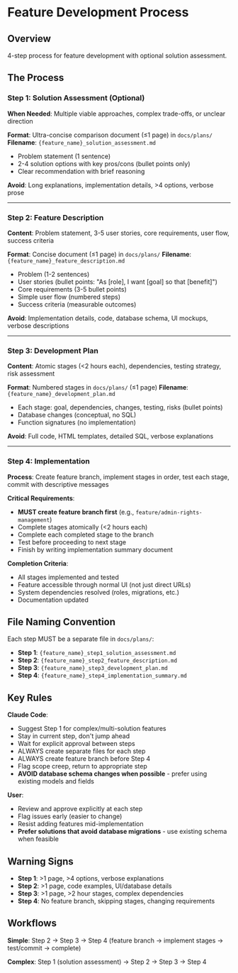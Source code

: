 # Feature Development Process

## Overview
4-step process for feature development with optional solution assessment.

## The Process

### Step 1: Solution Assessment (Optional)
**When Needed**: Multiple viable approaches, complex trade-offs, or unclear direction

**Format**: Ultra-concise comparison document (≤1 page) in `docs/plans/`
**Filename**: `{feature_name}_solution_assessment.md`
- Problem statement (1 sentence)
- 2-4 solution options with key pros/cons (bullet points only)
- Clear recommendation with brief reasoning

**Avoid**: Long explanations, implementation details, >4 options, verbose prose

---

### Step 2: Feature Description
**Content**: Problem statement, 3-5 user stories, core requirements, user flow, success criteria

**Format**: Concise document (≤1 page) in `docs/plans/`
**Filename**: `{feature_name}_feature_description.md`
- Problem (1-2 sentences)
- User stories (bullet points: "As [role], I want [goal] so that [benefit]")
- Core requirements (3-5 bullet points)
- Simple user flow (numbered steps)
- Success criteria (measurable outcomes)

**Avoid**: Implementation details, code, database schema, UI mockups, verbose descriptions

---

### Step 3: Development Plan
**Content**: Atomic stages (<2 hours each), dependencies, testing strategy, risk assessment

**Format**: Numbered stages in `docs/plans/` (≤1 page)
**Filename**: `{feature_name}_development_plan.md`
- Each stage: goal, dependencies, changes, testing, risks (bullet points)
- Database changes (conceptual, no SQL)
- Function signatures (no implementation)

**Avoid**: Full code, HTML templates, detailed SQL, verbose explanations

---

### Step 4: Implementation
**Process**: Create feature branch, implement stages in order, test each stage, commit with descriptive messages

**Critical Requirements**:
- **MUST create feature branch first** (e.g., `feature/admin-rights-management`)
- Complete stages atomically (<2 hours each)
- Complete each completed stage to the branch
- Test before proceeding to next stage
- Finish by writing implementation summary document

**Completion Criteria**:
- All stages implemented and tested
- Feature accessible through normal UI (not just direct URLs)
- System dependencies resolved (roles, migrations, etc.)
- Documentation updated

## File Naming Convention
Each step MUST be a separate file in `docs/plans/`:
- **Step 1**: `{feature_name}_step1_solution_assessment.md`
- **Step 2**: `{feature_name}_step2_feature_description.md`
- **Step 3**: `{feature_name}_step3_development_plan.md`
- **Step 4**: `{feature_name}_step4_implementation_summary.md`

## Key Rules

**Claude Code**:
- Suggest Step 1 for complex/multi-solution features
- Stay in current step, don't jump ahead
- Wait for explicit approval between steps
- ALWAYS create separate files for each step
- ALWAYS create feature branch before Step 4
- Flag scope creep, return to appropriate step
- **AVOID database schema changes when possible** - prefer using existing models and fields

**User**:
- Review and approve explicitly at each step
- Flag issues early (easier to change)
- Resist adding features mid-implementation
- **Prefer solutions that avoid database migrations** - use existing schema when feasible

## Warning Signs
- **Step 1**: >1 page, >4 options, verbose explanations
- **Step 2**: >1 page, code examples, UI/database details
- **Step 3**: >1 page, >2 hour stages, complex dependencies
- **Step 4**: No feature branch, skipping stages, changing requirements

## Workflows

**Simple**: Step 2 → Step 3 → Step 4 (feature branch → implement stages → test/commit → complete)

**Complex**: Step 1 (solution assessment) → Step 2 → Step 3 → Step 4